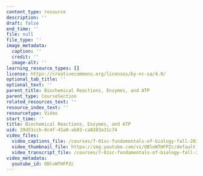 ```yaml
---
content_type: resource
description: ''
draft: false
end_time: ''
file: null
file_type: ''
image_metadata:
  caption: ''
  credit: ''
  image-alt: ''
learning_resource_types: []
license: https://creativecommons.org/licenses/by-nc-sa/4.0/
optional_tab_title: ''
optional_text: ''
parent_title: Biochemical Reactions, Enzymes, and ATP
parent_type: CourseSection
related_resources_text: ''
resource_index_text: ''
resourcetype: Video
start_time: ''
title: Biochemical Reactions, Enzymes, and ATP
uid: 39d51ccb-8c4f-45a0-ab03-ca8203a31c74
video_files:
  video_captions_file: /courses/7-01sc-fundamentals-of-biology-fall-2011/b1a23d91af615e28a2bbe48cdb424ddb_OBloWTHFPZc.vtt
  video_thumbnail_file: https://img.youtube.com/vi/OBloWTHFPZc/default.jpg
  video_transcript_file: /courses/7-01sc-fundamentals-of-biology-fall-2011/5324a5f58707a3135a00c8f709600f9b_OBloWTHFPZc.pdf
video_metadata:
  youtube_id: OBloWTHFPZc
---
```

